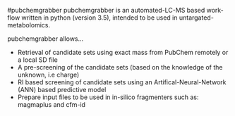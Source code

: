 #pubchemgrabber
pubchemgrabber is an automated-LC-MS based work-flow written in python (version 3.5), intended to be used in untargated-metabolomics. 

pubchemgrabber allows...
* Retrieval of candidate sets using exact mass from PubChem remotely or a local SD file
* A pre-screening of the candidate sets (based on the knowledge of the unknown, i.e charge)
* RI based screening of candidate sets using an Artifical-Neural-Network (ANN) based predictive model
* Prepare input files to be used in in-silico fragmenters such as: magmaplus and cfm-id
